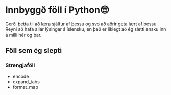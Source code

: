 # Innbyggð föll í Python😎
Gerði þetta til að læra sjálfur af þessu og svo að aðrir geta lært af þessu.
Reyni að hafa allar lýsingar á íslensku, en það er líklegt að ég sletti ensku inn á milli hér og þar.

## Föll sem ég slepti
### Strengjaföll
* encode
* expand_tabs
* format_map
